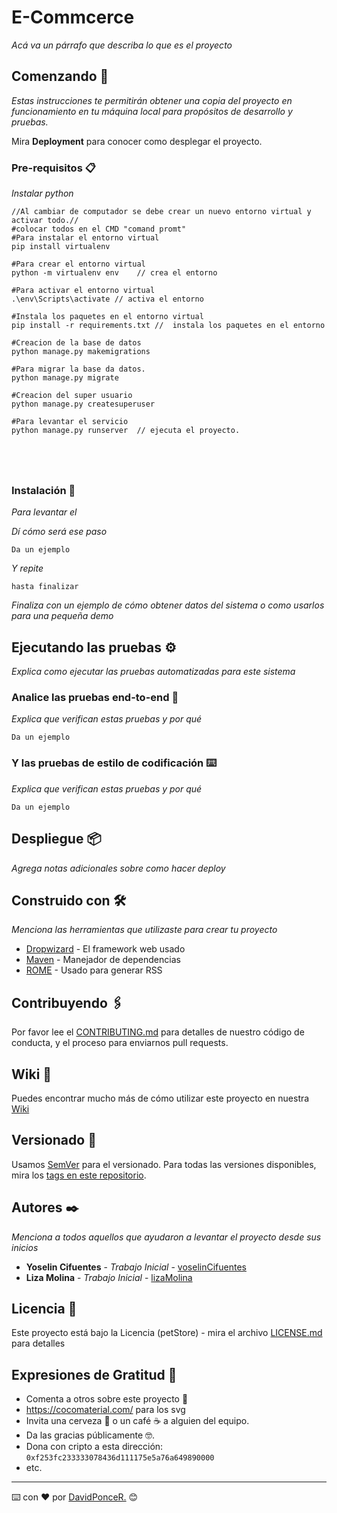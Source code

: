 # E-Commcerce

_Acá va un párrafo que describa lo que es el proyecto_

## Comenzando 🚀

_Estas instrucciones te permitirán obtener una copia del proyecto en funcionamiento en tu máquina local para propósitos de desarrollo y pruebas._

Mira **Deployment** para conocer como desplegar el proyecto.


### Pre-requisitos 📋

_Instalar python_

```
//Al cambiar de computador se debe crear un nuevo entorno virtual y activar todo.//
#colocar todos en el CMD "comand promt"
#Para instalar el entorno virtual
pip install virtualenv

#Para crear el entorno virtual
python -m virtualenv env    // crea el entorno

#Para activar el entorno virtual
.\env\Scripts\activate // activa el entorno 

#Instala los paquetes en el entorno virtual
pip install -r requirements.txt //  instala los paquetes en el entorno
 
#Creacion de la base de datos
python manage.py makemigrations 

#Para migrar la base da datos.
python manage.py migrate 

#Creacion del super usuario
python manage.py createsuperuser

#Para levantar el servicio 
python manage.py runserver  // ejecuta el proyecto.
 


 

```

### Instalación 🔧

_Para levantar el_

_Dí cómo será ese paso_

```
Da un ejemplo
```

_Y repite_

```
hasta finalizar
```

_Finaliza con un ejemplo de cómo obtener datos del sistema o como usarlos para una pequeña demo_

## Ejecutando las pruebas ⚙️

_Explica como ejecutar las pruebas automatizadas para este sistema_

### Analice las pruebas end-to-end 🔩

_Explica que verifican estas pruebas y por qué_

```
Da un ejemplo
```

### Y las pruebas de estilo de codificación ⌨️

_Explica que verifican estas pruebas y por qué_

```
Da un ejemplo
```

## Despliegue 📦

_Agrega notas adicionales sobre como hacer deploy_

## Construido con 🛠️

_Menciona las herramientas que utilizaste para crear tu proyecto_

* [Dropwizard](http://www.dropwizard.io/1.0.2/docs/) - El framework web usado
* [Maven](https://maven.apache.org/) - Manejador de dependencias
* [ROME](https://rometools.github.io/rome/) - Usado para generar RSS

## Contribuyendo 🖇️

Por favor lee el [CONTRIBUTING.md](https://gist.github.com/villanuevand/xxxxxx) para detalles de nuestro código de conducta, y el proceso para enviarnos pull requests.

## Wiki 📖

Puedes encontrar mucho más de cómo utilizar este proyecto en nuestra [Wiki](https://github.com/tu/proyecto/wiki)

## Versionado 📌

Usamos [SemVer](http://semver.org/) para el versionado. Para todas las versiones disponibles, mira los [tags en este repositorio](https://github.com/tu/proyecto/tags).

## Autores ✒️

_Menciona a todos aquellos que ayudaron a levantar el proyecto desde sus inicios_

* **Yoselin Cifuentes** - *Trabajo Inicial* - [voselinCifuentes](https://github.com/yoseC)
* **Liza Molina** - *Trabajo Inicial* - [lizaMolina](https://github.com/aionliz)

## Licencia 📄

Este proyecto está bajo la Licencia (petStore) - mira el archivo [LICENSE.md](LICENSE.md) para detalles

## Expresiones de Gratitud 🎁

* Comenta a otros sobre este proyecto 📢
* https://cocomaterial.com/ para los svg
* Invita una cerveza 🍺 o un café ☕ a alguien del equipo. 
* Da las gracias públicamente 🤓.
* Dona con cripto a esta dirección: `0xf253fc233333078436d111175e5a76a649890000`
* etc.



---
⌨️ con ❤️ por [DavidPonceR.](https://github.com/poncedavid) 😊
